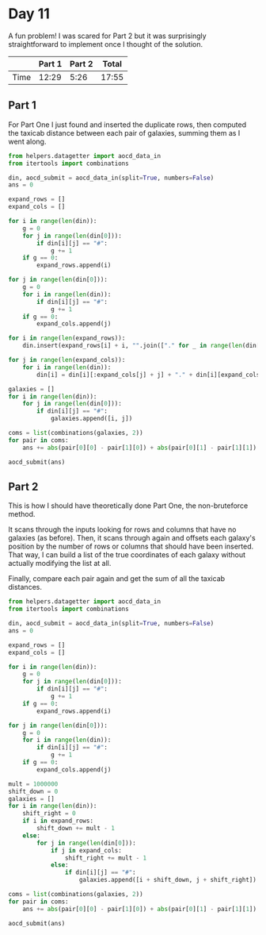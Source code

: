 # Day 11
A fun problem! I was scared for Part 2 but it was surprisingly straightforward to implement once I thought of the solution.

|      | Part 1 | Part 2 | Total |
|------|--------|--------|-------|
| Time | 12:29  | 5:26   | 17:55 |

## Part 1
For Part One I just found and inserted the duplicate rows, then computed the taxicab distance between each pair of galaxies, summing them as I went along.
```python
from helpers.datagetter import aocd_data_in
from itertools import combinations

din, aocd_submit = aocd_data_in(split=True, numbers=False)
ans = 0

expand_rows = []
expand_cols = []

for i in range(len(din)):
    g = 0
    for j in range(len(din[0])):
        if din[i][j] == "#":
            g += 1
    if g == 0:
        expand_rows.append(i)

for j in range(len(din[0])):
    g = 0
    for i in range(len(din)):
        if din[i][j] == "#":
            g += 1
    if g == 0:
        expand_cols.append(j)

for i in range(len(expand_rows)):
    din.insert(expand_rows[i] + i, "".join(["." for _ in range(len(din[0]))]))

for j in range(len(expand_cols)):
    for i in range(len(din)):
        din[i] = din[i][:expand_cols[j] + j] + "." + din[i][expand_cols[j] + j:]

galaxies = []
for i in range(len(din)):
    for j in range(len(din[0])):
        if din[i][j] == "#":
            galaxies.append([i, j])

coms = list(combinations(galaxies, 2))
for pair in coms:
    ans += abs(pair[0][0] - pair[1][0]) + abs(pair[0][1] - pair[1][1])

aocd_submit(ans)
```

## Part 2
This is how I should have theoretically done Part One, the non-bruteforce method.

It scans through the inputs looking for rows and columns that have no galaxies (as before). Then, it scans through again and offsets each galaxy's position by the number of rows or columns that should have been inserted. That way, I can build a list of the true coordinates of each galaxy without actually modifying the list at all.

Finally, compare each pair again and get the sum of all the taxicab distances.
```python
from helpers.datagetter import aocd_data_in
from itertools import combinations

din, aocd_submit = aocd_data_in(split=True, numbers=False)
ans = 0

expand_rows = []
expand_cols = []

for i in range(len(din)):
    g = 0
    for j in range(len(din[0])):
        if din[i][j] == "#":
            g += 1
    if g == 0:
        expand_rows.append(i)

for j in range(len(din[0])):
    g = 0
    for i in range(len(din)):
        if din[i][j] == "#":
            g += 1
    if g == 0:
        expand_cols.append(j)

mult = 1000000
shift_down = 0
galaxies = []
for i in range(len(din)):
    shift_right = 0
    if i in expand_rows:
        shift_down += mult - 1
    else:
        for j in range(len(din[0])):
            if j in expand_cols:
                shift_right += mult - 1
            else:
                if din[i][j] == "#":
                    galaxies.append([i + shift_down, j + shift_right])

coms = list(combinations(galaxies, 2))
for pair in coms:
    ans += abs(pair[0][0] - pair[1][0]) + abs(pair[0][1] - pair[1][1])

aocd_submit(ans)
```
